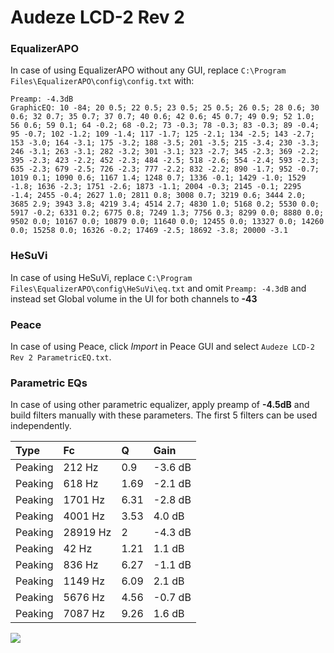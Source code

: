# Audeze LCD-2 Rev 2

### EqualizerAPO
In case of using EqualizerAPO without any GUI, replace `C:\Program Files\EqualizerAPO\config\config.txt`
with:
```
Preamp: -4.3dB
GraphicEQ: 10 -84; 20 0.5; 22 0.5; 23 0.5; 25 0.5; 26 0.5; 28 0.6; 30 0.6; 32 0.7; 35 0.7; 37 0.7; 40 0.6; 42 0.6; 45 0.7; 49 0.9; 52 1.0; 56 0.6; 59 0.1; 64 -0.2; 68 -0.2; 73 -0.3; 78 -0.3; 83 -0.3; 89 -0.4; 95 -0.7; 102 -1.2; 109 -1.4; 117 -1.7; 125 -2.1; 134 -2.5; 143 -2.7; 153 -3.0; 164 -3.1; 175 -3.2; 188 -3.5; 201 -3.5; 215 -3.4; 230 -3.3; 246 -3.1; 263 -3.1; 282 -3.2; 301 -3.1; 323 -2.7; 345 -2.3; 369 -2.2; 395 -2.3; 423 -2.2; 452 -2.3; 484 -2.5; 518 -2.6; 554 -2.4; 593 -2.3; 635 -2.3; 679 -2.5; 726 -2.3; 777 -2.2; 832 -2.2; 890 -1.7; 952 -0.7; 1019 0.1; 1090 0.6; 1167 1.4; 1248 0.7; 1336 -0.1; 1429 -1.0; 1529 -1.8; 1636 -2.3; 1751 -2.6; 1873 -1.1; 2004 -0.3; 2145 -0.1; 2295 -1.4; 2455 -0.4; 2627 1.0; 2811 0.8; 3008 0.7; 3219 0.6; 3444 2.0; 3685 2.9; 3943 3.8; 4219 3.4; 4514 2.7; 4830 1.0; 5168 0.2; 5530 0.0; 5917 -0.2; 6331 0.2; 6775 0.8; 7249 1.3; 7756 0.3; 8299 0.0; 8880 0.0; 9502 0.0; 10167 0.0; 10879 0.0; 11640 0.0; 12455 0.0; 13327 0.0; 14260 0.0; 15258 0.0; 16326 -0.2; 17469 -2.5; 18692 -3.8; 20000 -3.1
```

### HeSuVi
In case of using HeSuVi, replace `C:\Program Files\EqualizerAPO\config\HeSuVi\eq.txt` and omit `Preamp:
-4.3dB` and instead set Global volume in the UI for both channels to **-43**

### Peace
In case of using Peace, click *Import* in Peace GUI and select `Audeze LCD-2 Rev 2 ParametricEQ.txt`.

### Parametric EQs
In case of using other parametric equalizer, apply preamp of **-4.5dB** and build filters manually with
these parameters. The first 5 filters can be used independently.

| Type    | Fc       |    Q | Gain    |
|:--------|:---------|:-----|:--------|
| Peaking | 212 Hz   | 0.9  | -3.6 dB |
| Peaking | 618 Hz   | 1.69 | -2.1 dB |
| Peaking | 1701 Hz  | 6.31 | -2.8 dB |
| Peaking | 4001 Hz  | 3.53 | 4.0 dB  |
| Peaking | 28919 Hz | 2    | -4.3 dB |
| Peaking | 42 Hz    | 1.21 | 1.1 dB  |
| Peaking | 836 Hz   | 6.27 | -1.1 dB |
| Peaking | 1149 Hz  | 6.09 | 2.1 dB  |
| Peaking | 5676 Hz  | 4.56 | -0.7 dB |
| Peaking | 7087 Hz  | 9.26 | 1.6 dB  |

![](https://raw.githubusercontent.com/jaakkopasanen/AutoEq/master/results/headphonecom/sbaf-serious/Audeze%20LCD-2%20Rev%202/Audeze%20LCD-2%20Rev%202.png)
